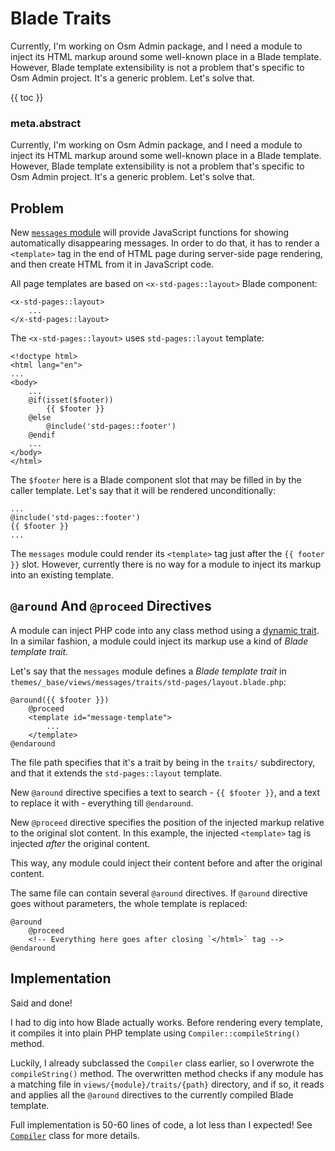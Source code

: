 # Blade Traits

Currently, I'm working on Osm Admin package, and I need a module to inject its HTML markup around some well-known place in a Blade template. However, Blade template extensibility is not a problem that's specific to Osm Admin project. It's a generic problem. Let's solve that.

{{ toc }}

### meta.abstract

Currently, I'm working on Osm Admin package, and I need a module to inject its HTML markup around some well-known place in a Blade template. However, Blade template extensibility is not a problem that's specific to Osm Admin project. It's a generic problem. Let's solve that.

## Problem

New [`messages` module](https://github.com/osmphp/admin/blob/HEAD/src/Messages/Module.php) will provide JavaScript functions for showing automatically disappearing messages. In order to do that, it has to render a `<template>` tag in the end of HTML page during server-side page rendering, and then create HTML from it in JavaScript code.   

All page templates are based on `<x-std-pages::layout>` Blade component:

    <x-std-pages::layout>
        ...
    </x-std-pages::layout>

The `<x-std-pages::layout>` uses `std-pages::layout` template:

    <!doctype html>
    <html lang="en">
    ...
    <body>
        ...
        @if(isset($footer))
            {{ $footer }}
        @else
            @include('std-pages::footer')
        @endif
        ...
    </body>
    </html>
 
The `$footer` here is a Blade component slot that may be filled in by the caller template. Let's say that it will be rendered unconditionally:

    ...
    @include('std-pages::footer')
    {{ $footer }}
    ...

The `messages` module could render its `<template>` tag just after the `{{ footer }}` slot. However, currently there is no way for a module to inject its markup into an existing template.

## `@around` And `@proceed` Directives

A module can inject PHP code into any class method using a [dynamic trait](https://osm.software/docs/framework/writing-php-code/dynamic-traits.html). In a similar fashion, a module could inject its markup use a kind of *Blade template trait*. 

Let's say that the `messages` module defines a *Blade template trait* in `themes/_base/views/messages/traits/std-pages/layout.blade.php`:

    @around({{ $footer }})
        @proceed
        <template id="message-template">
            ...
        </template> 
    @endaround
     
The file path specifies that it's a trait by being in the `traits/` subdirectory, and that it extends the `std-pages::layout` template.

New `@around` directive specifies a text to search - `{{ $footer }}`, and a text to replace it with - everything till `@endaround`.
 
New `@proceed` directive specifies the position of the injected markup relative to the original slot content. In this example, the injected `<template>` tag is injected *after* the original content.

This way, any module could inject their content before and after the original content.

The same file can contain several `@around` directives. If `@around` directive goes without parameters, the whole template is replaced:

    @around
        @proceed
        <!-- Everything here goes after closing `</html>` tag -->
    @endaround

## Implementation

Said and done!

I had to dig into how Blade actually works. Before rendering every template, it compiles it into plain PHP template using `Compiler::compileString()` method. 

Luckily, I already subclassed the `Compiler` class earlier, so I overwrote the `compileString()` method. The overwritten method checks if any module has a matching file in `views/{module}/traits/{path}` directory, and if so, it reads and applies all the `@around` directives to the currently compiled Blade template.

Full implementation is 50-60 lines of code, a lot less than I expected! See [`Compiler`](https://github.com/osmphp/framework/blob/HEAD/src/Blade/Compiler.php) class for more details.  



